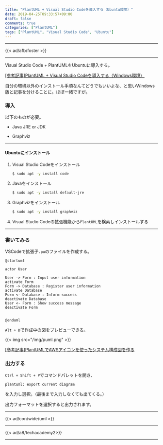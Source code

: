 ```yaml
---
title: "PlantUML + Visual Studio Codeを導入する（Ubuntu環境）"
date: 2019-04-25T09:33:57+09:00
draft: false
comments: true
categories: ["PlantUML"]
tags: ["PlantUML", "Visual Studio Code", "Ubuntu"]
---
```


<!--more-->

---

{{< ad/afb/foster >}}

---

Visual Studio Code + PlantUMLをUbuntuに導入する。

[[参考記事]PlantUML + Visual Studio Codeを導入する（Windows環境）](https://www.ted027.com/post/puml-win)

自分の環境以外のインストール手順なんてどうでもいいよな、と思いWindows版と記事を分けることに。ほぼ一緒ですが。

### 導入

以下のものが必要。

- Java JRE or JDK

- Graphviz

---

#### Ubuntuにインストール

1. Visual Studio Codeをインストール
    ```sh
    $ sudo apt -y install code
    ```

2. Javaをインストール
    ```sh
    $ sudo apt -y install default-jre
    ```

3. Graphvizをインストール
    ```sh
    $ sudo apt -y install graphviz
    ```

4. Visual Studio Codeの拡張機能から`PlantUML`を検索しインストールする

---

### 書いてみる

VSCodeで拡張子`.pu`のファイルを作成する。

```sample.pu
@startuml

actor User

User -> Form : Input user information
activate Form
Form -> Database : Register user information
activate Database
Form <- Database : Inform success
deactivate Database
User <- Form : Show success message
deactivate Form


@enduml
```

`Alt + D`で作成中の図をプレビューできる。

{{< img src="/img/puml.png" >}}

[[参考記事]PlantUMLでAWSアイコンを使ったシステム構成図を作る](https://www.ted027.com/post/puml-aws)

### 出力する

`Ctrl + Shift + P`でコマンドパレットを開き、

```
plantuml: export current diagram
```

を入力し選択。（最後まで入力しなくても出てくる。）

出力フォーマットを選択すると出力されます。

---

{{< ad/con/wide/uml >}}

---

{{< ad/a8/techacademy2>}}

---
